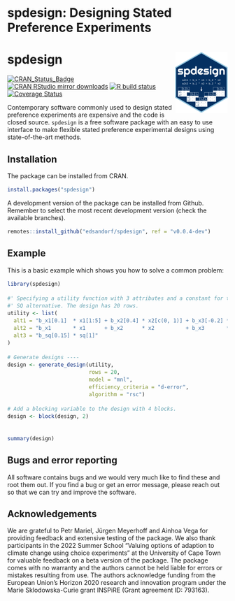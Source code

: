 
<!-- README.md is generated from README.Rmd. Please edit that file -->

# spdesign: Designing Stated Preference Experiments

# spdesign <a href="https://spdesign.edsandorf.me"><img src="man/figures/logo.svg" align="right" height="139" alt="spdesign website" /></a>

<!-- badges: start -->

[![CRAN_Status_Badge](http://www.r-pkg.org/badges/version-last-release/spdesign)](https://cran.r-project.org/package=spdesign)
[![CRAN RStudio mirror
downloads](http://cranlogs.r-pkg.org/badges/spdesign)](http://www.r-pkg.org/pkg/spdesign)
[![R build
status](https://github.com/edsandorf/spdesign/workflows/R-CMD-check/badge.svg)](https://github.com/edsandorf/spdesign/actions?workflow=R-CMD-check)
[![Coverage
Status](https://codecov.io/github/edsandorf/spdesign/coverage.svg?branch=master)](https://codecov.io/github/edsandorf/spdesign?branch=master)
<!-- badges: end -->

Contemporary software commonly used to design stated preference
experiments are expensive and the code is closed source. `spdesign` is a
free software package with an easy to use interface to make flexible
stated preference experimental designs using state-of-the-art methods.

## Installation

The package can be installed from CRAN.

``` r
install.packages("spdesign")
```

A development version of the package can be installed from Github.
Remember to select the most recent development version (check the
available branches).

``` r
remotes::install_github("edsandorf/spdesign", ref = "v0.0.4-dev")
```

## Example

This is a basic example which shows you how to solve a common problem:

``` r
library(spdesign)

#' Specifying a utility function with 3 attributes and a constant for the
#' SQ alternative. The design has 20 rows.
utility <- list(
  alt1 = "b_x1[0.1]  * x1[1:5] + b_x2[0.4] * x2[c(0, 1)] + b_x3[-0.2] * x3[seq(0, 1, 0.25)]",
  alt2 = "b_x1       * x1      + b_x2      * x2          + b_x3       * x3",
  alt3 = "b_sq[0.15] * sq[1]"
)

# Generate designs ----
design <- generate_design(utility,
                          rows = 20,
                          model = "mnl", 
                          efficiency_criteria = "d-error",
                          algorithm = "rsc")

# Add a blocking variable to the design with 4 blocks.
design <- block(design, 2)


summary(design)
```

## Bugs and error reporting

All software contains bugs and we would very much like to find these and
root them out. If you find a bug or get an error message, please reach
out so that we can try and improve the software.

## Acknowledgements

We are grateful to Petr Mariel, Jürgen Meyerhoff and Ainhoa Vega for
providing feedback and extensive testing of the package. We also thank
participants in the 2022 Summer School “Valuing options of adaption to
climate change using choice experiments” at the University of Cape Town
for valuable feedback on a beta version of the package. The package
comes with no warranty and the authors cannot be held liable for errors
or mistakes resulting from use. The authors acknowledge funding from the
European Union’s Horizon 2020 research and innovation program under the
Marie Sklodowska-Curie grant INSPiRE (Grant agreement ID: 793163).

